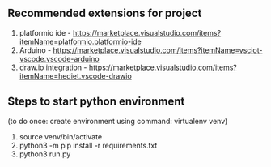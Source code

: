 
## Recommended extensions for project
1. platformio ide - https://marketplace.visualstudio.com/items?itemName=platformio.platformio-ide 
2. Arduino -  https://marketplace.visualstudio.com/items?itemName=vsciot-vscode.vscode-arduino
3. draw.io integration - https://marketplace.visualstudio.com/items?itemName=hediet.vscode-drawio

## Steps to start python environment
(to do once: create environment using command: virtualenv venv)
1. source venv/bin/activate
2. python3 -m pip install -r requirements.txt
3. python3 run.py